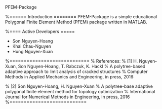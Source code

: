 PFEM-Package

%====== Introduction ========
PFEM-Package is a simple educational Polygonal Finite Element Method (PFEM) package written in MATLAB.

%==== Active Developers =====
- Son Nguyen-Hoang
- Khai Chau-Nguyen
- Hung Nguyen-Xuan 

%============================
% References:
% [1]  H. Nguyen-Xuan, Son Nguyen-Hoang, T. Rabczuk, K. Hackl
%      A polytree-based adaptive approach to limit analysis of cracked structures
%      Computer Methods in Applied Mechanics and Engineering, in press, 2016

% [2]  Son Nguyen-Hoang, H. Nguyen-Xuan
%      A polytree-base adaptive polygonal finite element method for topology optimization 
%      International Journal for Numerical Methods in Engineering, in press, 2016
%===========================

